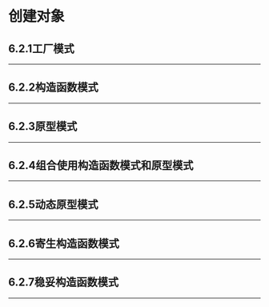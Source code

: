 # 创建对象

## 6.2.1工厂模式

---

## 6.2.2构造函数模式

---

## 6.2.3原型模式

---

## 6.2.4组合使用构造函数模式和原型模式

---

## 6.2.5动态原型模式

---

## 6.2.6寄生构造函数模式

---

## 6.2.7稳妥构造函数模式

---

